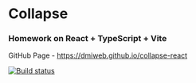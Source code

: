 # Collapse

### Homework on React + TypeScript + Vite

GitHub Page - https://dmiweb.github.io/collapse-react

[![Build status](https://ci.appveyor.com/api/projects/status/i7p50w2gwbv7u4rf?svg=true)](https://ci.appveyor.com/project/dmiweb/collapse-react)
